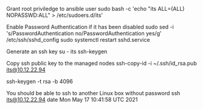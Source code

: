 Grant root priviledge to ansible user
sudo bash -c 'echo "its ALL=(ALL) NOPASSWD:ALL" > /etc/sudoers.d/its'

Enable Password Authentication if it has been disabled
sudo sed -i 's/PasswordAuthentication no/PasswordAuthentication yes/g' /etc/ssh/sshd_config
sudo systemctl restart sshd.service

Generate an ssh key
su - its
ssh-keygen

Copy ssh public key to the managed nodes
ssh-copy-id -i ~/.ssh/id_rsa.pub its@10.12.22.94

ssh-keygen -t rsa -b 4096

You should be able to ssh to another Linux box without password
ssh its@10.12.22.94 date
Mon May 17 10:41:58 UTC 2021